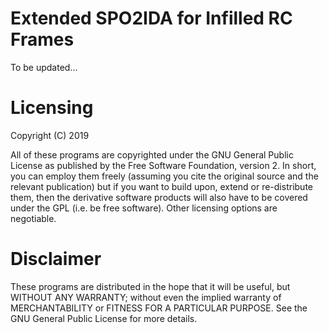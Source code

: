 # Extended SPO2IDA for Infilled RC Frames

To be updated...

# Licensing
Copyright (C) 2019

All of these programs are copyrighted under the GNU General Public License as published by the Free Software Foundation, version 2. In short, you can employ them freely (assuming you cite the original source and the relevant publication) but if you want to build upon, extend or re-distribute them, then the derivative software products will also have to be covered under the GPL (i.e. be free software). Other licensing options are negotiable.

# Disclaimer
These programs are distributed in the hope that it will be useful, but WITHOUT ANY WARRANTY; without even the implied warranty of MERCHANTABILITY or FITNESS FOR A PARTICULAR PURPOSE. See the GNU General Public License for more details.
